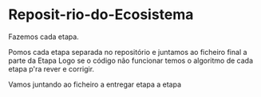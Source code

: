 # Reposit-rio-do-Ecosistema
Fazemos cada etapa.

Pomos cada etapa separada no repositório e juntamos ao ficheiro final a parte da Etapa Logo se o código não funcionar temos o algoritmo de cada etapa p'ra rever e corrigir.

Vamos juntando ao ficheiro a entregar etapa a etapa
